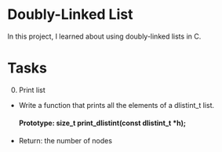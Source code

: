 # Doubly-Linked List
In this project, I learned about using doubly-linked lists in C.

# Tasks
0. Print list
* Write a function that prints all the elements of a dlistint_t list.
  ####   Prototype: size_t print_dlistint(const dlistint_t *h);
* Return: the number of nodes
 
